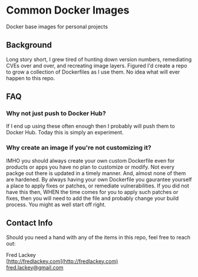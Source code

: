 # Common Docker Images  
Docker base images for personal projects

## Background  
Long story short, I grew tired of hunting down version numbers, remediating CVEs over and over, and recreating image layers.  Figured I'd create a repo to grow a collection of Dockerfiles as I use them.  No idea what will ever happen to this repo.

## FAQ

### Why not just push to Docker Hub?  
If I end up using these often enough then I probably will push them to Docker Hub.  Today this is simply an experiment.

### Why create an image if you're not customizing it?  
IMHO you should always create your own custom Dockerfile even for products or apps you have no plan to customize or modify.  Not every packge out there is updated in a timely manner.  And, almost none of them are hardened.  By always having your own Dockerfile you gaurantee yourself a place to apply fixes or patches, or remediate vulnerabilities.  If you did not have this then, WHEN the time comes for you to apply such patches or fixes, then you will need to add the file and probably change your build process.  You might as well start off right.

## Contact Info  
Should you need a hand with any of the items in this repo, feel free to reach out:

Fred Lackey  
[http://fredlackey.com](http://fredlackey.com)  
[fred.lackey@gmail.com](mailto://fred.lackey@gmail.com)